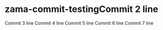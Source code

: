 # zama-commit-testingCommit 2 line
Commit 3 line
Commit 4 line
Commit 5 line
Commit 6 line
Commit 7 line
